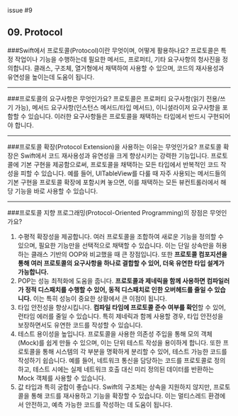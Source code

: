 issue #9

## 09. Protocol
###Swift에서 프로토콜(Protocol)이란 무엇이며, 어떻게 활용하나요?
프로토콜은 특정 작업이나 기능을 수행하는데 필요한 메서드, 프로퍼티, 기타 요구사항의 청사진을 정의합니다. 클래스, 구조체, 열거형에서 채택하여 사용할 수 있으며, 코드의 재사용성과 유연성을 높이는데 도움이 됩니다.

***
###프로토콜의 요구사항은 무엇인가요?
프로토콜은 프로퍼티 요구사항(읽기 전용/쓰기 가능), 메서드 요구사항(인스턴스 메서드/타입 메서드), 이니셜라이저 요구사항을 포함할 수 있습니다. 이러한 요구사항들은 프로토콜을 채택하는 타입에서 반드시 구현되어야 합니다.

***
###프로토콜 확장(Protocol Extension)을 사용하는 이유는 무엇인가요?
프로토콜 확장은 Swift에서 코드 재사용성과 유연성을 크게 향상시키는 강력한 기능입니다. 
프로토콜에 기본 구현을 제공함으로써, 프로토콜을 채택하는 모든 타입에서 반복적인 코드 작성을 피할 수 있습니다. 
예를 들어, UITableView를 다룰 때 자주 사용되는 메서드들의 기본 구현을 프로토콜 확장에 포함시켜 놓으면, 이를 채택하는 모든 뷰컨트롤러에서 해당 기능을 바로 사용할 수 있습니다.

***
###프로토콜 지향 프로그래밍(Protocol-Oriented Programming)의 장점은 무엇인가요?
1. 수평적 확장성을 제공합니다. 여러 프로토콜을 조합하여 새로운 기능을 정의할 수 있으며, 필요한 기능만을 선택적으로 채택할 수 있습니다.
   이는 단일 상속만을 허용하는 클래스 기반의 OOP와 비교했을 때 큰 장점입니다. 또한 **프로토콜 컴포지션을 통해 여러 프로토콜의 요구사항을 하나로 결합할 수 있어, 더욱 유연한 타입 설계가 가능합니다.**
3. POP는 성능 최적화에 도움을 줍니다. **프로토콜과 제네릭을 함께 사용하면 컴파일러가 정적 디스패치를 수행할 수 있어, 동적 디스패치로 인한 오버헤드를 줄일 수 있습니다.** 이는 특히 성능이 중요한 상황에서 큰 이점이 됩니다.
4. 타입 안전성을 향상시킵니다. **컴파일 타임에 프로토콜 준수 여부를 확인**할 수 있어, 런타임 에러를 줄일 수 있습니다. 특히 제네릭과 함께 사용할 경우, 타입 안전성을 보장하면서도 유연한 코드를 작성할 수 있습니다.
5. 테스트 용이성을 높입니다. 프로토콜을 사용한 의존성 주입을 통해 모의 객체(Mock)를 쉽게 만들 수 있으며, 이는 단위 테스트 작성을 용이하게 합니다.
   또한 프로토콜을 통해 시스템의 각 부분을 명확하게 분리할 수 있어, 테스트 가능한 코드를 작성하기 쉽습니다.
   예를 들어, 네트워크 통신을 담당하는 코드를 프로토콜로 정의하고, 테스트 시에는 실제 네트워크 호출 대신 미리 정의된 데이터를 반환하는 Mock 객체를 사용할 수 있습니다.
7. 값 타입과 특히 궁합이 좋습니다. Swift의 구조체는 상속을 지원하지 않지만, 프로토콜을 통해 코드를 재사용하고 기능을 확장할 수 있습니다.
   이는 멀티스레드 환경에서 안전하고, 예측 가능한 코드를 작성하는 데 도움이 됩니다.
